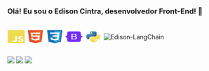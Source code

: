 ### Olá! Eu sou o Edison Cintra, desenvolvedor Front-End! 👋

<div style="display: inline_block"><br>
  <img align="center" alt="Edison-JS" height="30" width="40" src="https://raw.githubusercontent.com/devicons/devicon/master/icons/javascript/javascript-plain.svg">
  <img align="center" alt="Edison-HTML" height="30" width="40" src="https://raw.githubusercontent.com/devicons/devicon/master/icons/html5/html5-original.svg">
  <img align="center" alt="Edison-CSS" height="30" width="40" src="https://raw.githubusercontent.com/devicons/devicon/master/icons/css3/css3-original.svg">
  <img align="center" alt="Edison-Bootstrap" height="30" width="40" src="https://raw.githubusercontent.com/devicons/devicon/master/icons/bootstrap/bootstrap-plain.svg">
  <img align="center" alt="Edison-Python" height="30" width="40" src="https://raw.githubusercontent.com/devicons/devicon/master/icons/python/python-original.svg">
  <img align="center" alt="Edison-LangChain" height="30" width="40" src="https://assets.streamlinehq.com/image/private/w_30,h_30,ar_1/f_auto/v1/icons/logos/langchain-ipuhh4qo1jz5ssl4x0g2a.png/langchain-dp1uxj2zn3752pntqnpfu2.png">
</div>



            
          
##

<div> 
  <a href="https://www.instagram.com/ediso_nf/" target="_blank"><img src="https://img.shields.io/badge/-Instagram-%23E4405F?style=for-the-badge&logo=instagram&logoColor=white" target="_blank"></a>
  <a href = "edisoncintra6@gmail.com"><img src="https://img.shields.io/badge/-Gmail-%23333?style=for-the-badge&logo=gmail&logoColor=white" target="_blank"></a>
  <a href="https://www.linkedin.com/in/edison-cintra-00a752265/" target="_blank"><img src="https://img.shields.io/badge/-LinkedIn-%230077B5?style=for-the-badge&logo=linkedin&logoColor=white" target="_blank"></a>  
</div>


